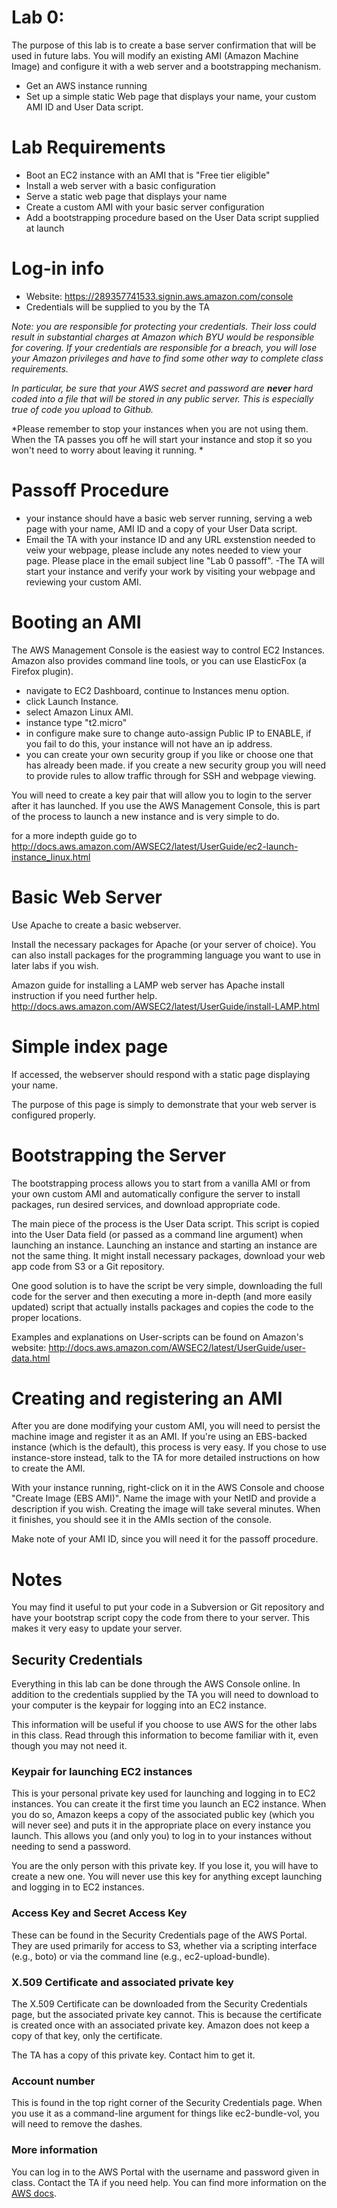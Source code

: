 # Lab 0:

The purpose of this lab is to create a base server confirmation that will be used in future labs. You will modify an existing AMI (Amazon Machine Image) and configure it with a web server and a bootstrapping mechanism.

- Get an AWS instance running
- Set up a simple static Web page that displays your name, your custom AMI ID and User Data script.

# Lab Requirements 

- Boot an EC2 instance with an AMI that is "Free tier eligible"
- Install a web server with a basic configuration
- Serve a static web page that displays your name
- Create a custom AMI with your basic server configuration
- Add a bootstrapping procedure based on the User Data script supplied at launch

# Log-in info 
- Website: https://289357741533.signin.aws.amazon.com/console
- Credentials will be supplied to you by the TA

*Note: you are responsible for protecting your credentials. Their loss could result in substantial charges at Amazon which BYU would be responsible for covering. If your credentials are responsible for a breach, you will lose your Amazon privileges and have to find some other way to complete class requirements.*

*In particular, be sure that your AWS secret and password are __never__ hard coded into a file that will be stored in any public server. This is especially true of code you upload to Github.*

*Please remember to stop your instances when you are not using them. When the TA passes you off he will start your instance and stop it so you won't need to worry about leaving it running. *

# Passoff Procedure 
- your instance should have a basic web server running, serving a web page with your name, AMI ID and a copy of your User Data script. 
- Email the TA with your instance ID and any URL exstenstion needed to veiw your webpage, please include any notes needed to view your page. Please place in the email subject line "Lab 0 passoff".
-The TA will start your instance and verify your work by visiting your webpage and reviewing your custom AMI.  

# Booting an AMI 

The AWS Management Console is the easiest way to control EC2 Instances. Amazon also provides command line tools, or you can use ElasticFox (a Firefox plugin).
- navigate to EC2 Dashboard, continue to Instances menu option.
- click Launch Instance.
- select Amazon Linux AMI.
- instance type "t2.micro"
- in configure make sure to change auto-assign Public IP to ENABLE, if you fail to do this, your instance will not have an ip address.
- you can create your own security group if you like or choose one that has already been made. if you create a new security group you will need to provide rules to allow traffic through for SSH and webpage viewing.

You will need to create a key pair that will allow you to login to the server after it has launched. If you use the AWS Management Console, this is part of the process to launch a new instance and is very simple to do.

for a more indepth guide go to http://docs.aws.amazon.com/AWSEC2/latest/UserGuide/ec2-launch-instance_linux.html


# Basic Web Server 

Use Apache to create a basic webserver. 

Install the necessary packages for Apache (or your server of choice). You can also install packages for the programming language you want to use in later labs if you wish.

Amazon guide for installing a LAMP web server has Apache install instruction if you need further help. http://docs.aws.amazon.com/AWSEC2/latest/UserGuide/install-LAMP.html

# Simple index page

If accessed, the webserver should respond with a static page displaying your name.

The purpose of this page is simply to demonstrate that your web server is configured properly.

# Bootstrapping the Server 

The bootstrapping process allows you to start from a vanilla AMI or from your own custom AMI and automatically configure the server to install packages, run desired services, and download appropriate code.

The main piece of the process is the User Data script. This script is copied into the User Data field (or passed as a command line argument) when launching an instance. Launching an instance and starting an instance are not the same thing. It might install necessary packages, download your web app code from S3 or a Git repository.

One good solution is to have the script be very simple, downloading the full code for the server and then executing a more in-depth (and more easily updated) script that actually installs packages and copies the code to the proper locations.

Examples and explanations on User-scripts can be found on Amazon's website:
http://docs.aws.amazon.com/AWSEC2/latest/UserGuide/user-data.html

# Creating and registering an AMI

After you are done modifying your custom AMI, you will need to persist the machine image and register it as an AMI. If you're using an EBS-backed instance (which is the default), this process is very easy. If you chose to use instance-store instead, talk to the TA for more detailed instructions on how to create the AMI.

With your instance running, right-click on it in the AWS Console and choose "Create Image (EBS AMI)". Name the image with your NetID and provide a description if you wish. Creating the image will take several minutes. When it finishes, you should see it in the AMIs section of the console.

Make note of your AMI ID, since you will need it for the passoff procedure.

# Notes 
You may find it useful to put your code in a Subversion or Git repository and have your bootstrap script copy the code from there to your server. This makes it very easy to update your server.

## Security Credentials
Everything in this lab can be done through the AWS Console online. In addition to the credentials supplied by the TA you will need to download to your computer is the keypair for logging into an EC2 instance.

This information will be useful if you choose to use AWS for the other labs in this class. Read through this information to become familiar with it, even though you may not need it.

### Keypair for launching EC2 instances
This is your personal private key used for launching and logging in to EC2 instances. You can create it the first time you launch an EC2 instance. When you do so, Amazon keeps a copy of the associated public key (which you will never see) and puts it in the appropriate place on every instance you launch. This allows you (and only you) to log in to your instances without needing to send a password.

You are the only person with this private key. If you lose it, you will have to create a new one. You will never use this key for anything except launching and logging in to EC2 instances.

### Access Key and Secret Access Key
These can be found in the Security Credentials page of the AWS Portal. They are used primarily for access to S3, whether via a scripting interface (e.g., boto) or via the command line (e.g., ec2-upload-bundle).

### X.509 Certificate and associated private key
The X.509 Certificate can be downloaded from the Security Credentials page, but the associated private key cannot. This is because the certificate is created once with an associated private key. Amazon does not keep a copy of that key, only the certificate.

The TA has a copy of this private key. Contact him to get it.

### Account number
This is found in the top right corner of the Security Credentials page. When you use it as a command-line argument for things like ec2-bundle-vol, you will need to remove the dashes.

### More information

You can log in to the AWS Portal with the username and password given in class.
Contact the TA if you need help.
You can find more information on the [AWS docs](http://docs.amazonwebservices.com/AWSSecurityCredentials/1.0/AboutAWSCredentials.html#AccessKeys).

